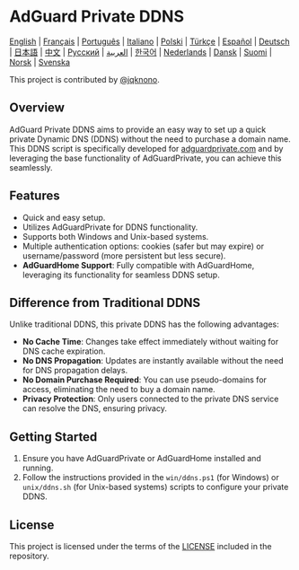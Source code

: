 # AdGuard Private DDNS

[English](readme.md) | [Français](readme.fr.md) | [Português](readme.pt.md) | [Italiano](readme.it.md) | [Polski](readme.pl.md) | [Türkçe](readme.tr.md) | [Español](readme.es.md) | [Deutsch](readme.de.md) | [日本語](readme.ja.md) | [中文](readme.zh.md) | [Русский](readme.ru.md) | [العربية](readme.ar.md) | [한국어](readme.ko.md) | [Nederlands](readme.nl.md) | [Dansk](readme.da.md) | [Suomi](readme.fi.md) | [Norsk](readme.no.md) | [Svenska](readme.sv.md)

This project is contributed by [@jqknono](https://github.com/jqknono).

## Overview

AdGuard Private DDNS aims to provide an easy way to set up a quick private Dynamic DNS (DDNS) without the need to purchase a domain name. This DDNS script is specifically developed for [adguardprivate.com](https://adguardprivate.com) and by leveraging the base functionality of AdGuardPrivate, you can achieve this seamlessly.

## Features

- Quick and easy setup.
- Utilizes AdGuardPrivate for DDNS functionality.
- Supports both Windows and Unix-based systems.
- Multiple authentication options: cookies (safer but may expire) or username/password (more persistent but less secure).
- **AdGuardHome Support**: Fully compatible with AdGuardHome, leveraging its functionality for seamless DDNS setup.

## Difference from Traditional DDNS

Unlike traditional DDNS, this private DDNS has the following advantages:

- **No Cache Time**: Changes take effect immediately without waiting for DNS cache expiration.
- **No DNS Propagation**: Updates are instantly available without the need for DNS propagation delays.
- **No Domain Purchase Required**: You can use pseudo-domains for access, eliminating the need to buy a domain name.
- **Privacy Protection**: Only users connected to the private DNS service can resolve the DNS, ensuring privacy.

## Getting Started

1. Ensure you have AdGuardPrivate or AdGuardHome installed and running.
2. Follow the instructions provided in the `win/ddns.ps1` (for Windows) or `unix/ddns.sh` (for Unix-based systems) scripts to configure your private DDNS.

## License

This project is licensed under the terms of the [LICENSE](LICENSE) included in the repository.
